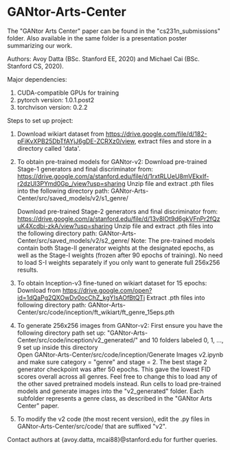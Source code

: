 # GANtor-Arts-Center

The "GANtor Arts Center" paper can be found in the "cs231n_submissions" folder. Also available in the same folder is a presentation poster summarizing our work.

Authors: Avoy Datta (BSc. Stanford EE, 2020) and Michael Cai (BSc. Stanford CS, 2020). 

Major dependencies:
1. CUDA-compatible GPUs for training
2. pytorch version: 1.0.1.post2
3. torchvison version: 0.2.2

Steps to set up project:

1. Download wikiart dataset from https://drive.google.com/file/d/182-pFiKvXPB25DbTfAYjJ6gDE-ZCRXz0/view, extract files and store in a directory called 'data'.

2. To obtain pre-trained models for GANtor-v2:
    Download pre-trained Stage-1 generators and final discriminator from: https://drive.google.com/a/stanford.edu/file/d/1rxtRLUeU8mVEkxIf-r2dzUI3PYmd0Gp_/view?usp=sharing
    Unzip file and extract .pth files into the following directory path: GANtor-Arts-Center/src/saved_models/v2/s1_genre/
    
    Download pre-trained Stage-2 generators and final discriminator from: https://drive.google.com/a/stanford.edu/file/d/13v8lOt9d6gkVFnPr2fQzuK4Xcdbi-zkA/view?usp=sharing
    Unzip file and extract .pth files into the following directory path: GANtor-Arts-Center/src/saved_models/v2/s2_genre/
    Note: The pre-trained models contain both Stage-II generator weights at the designated epochs, as well as the Stage-I weights (frozen after 90 epochs of training). No need to load S-I weights separately if you only want to generate full 256x256 results.
    
3. To obtain Inception-v3 fine-tuned on wikiart dataset for 15 epochs:
    Download from https://drive.google.com/open?id=1dQaPg2QXOwDv0ocChZ_kgYIsAOfBtQTj
    Extract .pth files into following directory path: GANtor-Arts-Center/src/code/inception/ft_wikiart/ft_genre_15eps.pth
    
4. To generate 256x256 images from GANtor-v2:
    First ensure you have the following directory path set up: "GANtor-Arts-Center/src/code/inception/v2_generated/" and 10 folders labeled 0, 1, ..., 9 set up inside this directory   
    Open  GANtor-Arts-Center/src/code/inception/Generate Images v2.ipynb and make sure category = "genre" and stage = 2. 
    The best stage 2 generator checkpoint was after 50 epochs. This gave the lowest FID scores overall across all genres. Feel free to change this to load any of the other saved pretrained models instead.
    Run cells to load pre-trained models and generate images into the "v2_generated" folder. Each subfolder represents a genre class, as described in the "GANtor Arts Center" paper. 

5. To modify the v2 code (the most recent version), edit the .py files in GANtor-Arts-Center/src/code/ that are suffixed "v2".

Contact authors at {avoy.datta, mcai88}@stanford.edu for further queries.
